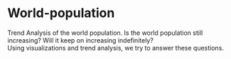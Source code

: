# World-population
Trend Analysis of the world population. Is the world population still increasing? Will it keep on increasing indefinitely?\
Using visualizations and trend analysis, we try to answer these questions.
